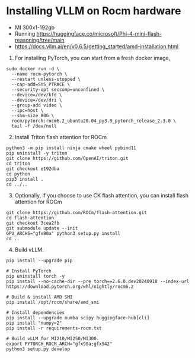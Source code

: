 # Installing VLLM on Rocm hardware

- MI 300x1-192gb
- Running https://huggingface.co/microsoft/Phi-4-mini-flash-reasoning/tree/main
- https://docs.vllm.ai/en/v0.6.5/getting_started/amd-installation.html

1. For installing PyTorch, you can start from a fresh docker image,
```
sudo docker run -d \
  --name rocm-pytorch \
  --restart unless-stopped \
  --cap-add=SYS_PTRACE \
  --security-opt seccomp=unconfined \
  --device=/dev/kfd \
  --device=/dev/dri \
  --group-add video \
  --ipc=host \
  --shm-size 80G \
  rocm/pytorch:rocm6.2_ubuntu20.04_py3.9_pytorch_release_2.3.0 \
  tail -f /dev/null
```

2. Install Triton flash attention for ROCm
```
python3 -m pip install ninja cmake wheel pybind11
pip uninstall -y triton
git clone https://github.com/OpenAI/triton.git
cd triton
git checkout e192dba
cd python
pip3 install .
cd ../..
```

3. Optionally, if you choose to use CK flash attention, you can install flash attention for ROCm
```
git clone https://github.com/ROCm/flash-attention.git
cd flash-attention
git checkout 3cea2fb
git submodule update --init
GPU_ARCHS="gfx90a" python3 setup.py install
cd ..
```

4. Build vLLM.
```
pip install --upgrade pip

# Install PyTorch
pip uninstall torch -y
pip install --no-cache-dir --pre torch==2.6.0.dev20240918 --index-url https://download.pytorch.org/whl/nightly/rocm6.2

# Build & install AMD SMI
pip install /opt/rocm/share/amd_smi

# Install dependencies
pip install --upgrade numba scipy huggingface-hub[cli]
pip install "numpy<2"
pip install -r requirements-rocm.txt

# Build vLLM for MI210/MI250/MI300.
export PYTORCH_ROCM_ARCH="gfx90a;gfx942"
python3 setup.py develop
```
